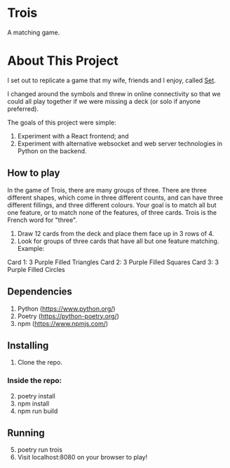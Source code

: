 # Trois
A matching game.

# About This Project
I set out to replicate a game that my wife, friends and I enjoy, called [Set](https://www.playmonster.com/product/set/).

I changed around the symbols and threw in online connectivity so that we could all play together if we were missing a deck (or solo if anyone preferred).

The goals of this project were simple:
1. Experiment with a React frontend; and
2. Experiment with alternative websocket and web server technologies in Python on the backend.

## How to play
In the game of Trois, there are many groups of three. There are three different shapes, which come in three different counts, and can have three different fillings, and three different colours. Your goal is to match all but one feature, or to match none of the features, of three cards. Trois is the French word for "three".

1. Draw 12 cards from the deck and place them face up in 3 rows of 4.
2. Look for groups of three cards that have all but one feature matching. Example:

  Card 1: 3 Purple Filled Triangles
  Card 2: 3 Purple Filled Squares
  Card 3: 3 Purple Filled Circles

## Dependencies
1. Python (https://www.python.org/)
2. Poetry (https://python-poetry.org/)
3. npm (https://www.npmjs.com/)

## Installing
1. Clone the repo.

### Inside the repo:
2. poetry install
3. npm install
4. npm run build

## Running
5. poetry run trois
6. Visit localhost:8080 on your browser to play!
